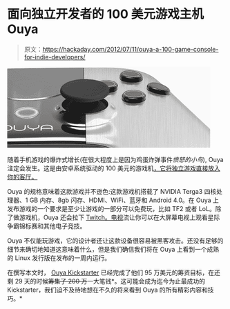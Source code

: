 # 面向独立开发者的 100 美元游戏主机 Ouya

> 原文：<https://hackaday.com/2012/07/11/ouya-a-100-game-console-for-indie-developers/>

![](img/114ea0fa7fe7ebde182caa81f35ae64d.png "ouya")

随着手机游戏的爆炸式增长(在很大程度上是因为鸡蛋炸弹事件*愤怒的小鸟*), Ouya 注定会发生。这是由安卓系统驱动的 100 美元的游戏机[，它将独立游戏直接放入你的客厅。](http://arstechnica.com/gaming/2012/07/99-ouya-wants-to-bust-down-console-gamings-walled-gardens/)

Ouya 的规格意味着这款游戏并不逊色:这款游戏机搭载了 NVIDIA Terga3 四核处理器、1 GB 内存、8gb 闪存、HDMI、WiFi、蓝牙和 Android 4.0。在 Ouya 上发布游戏的一个要求是至少让游戏的一部分可以免费玩，比如 TF2 或者 LoL。除了做游戏机，Ouya 还会拉下 [Twitch。电视](http://www.twitch.tv/)流让你可以在大屏幕电视上观看星际争霸锦标赛和其他电子竞技。

Ouya 不仅能玩游戏，它的设计者还让这款设备很容易被黑客攻击。还没有足够的细节来确切地知道这意味着什么，但是我们确信我们将在 Ouya 上看到一个成熟的 Linux 发行版在发布的一周内运行。

在撰写本文时， [Ouya Kickstarter](http://www.kickstarter.com/projects/ouya/ouya-a-new-kind-of-video-game-console) 已经完成了他们 95 万美元的筹资目标，在还剩 29 天的时候~~筹集了 200 万~~一大笔钱*。这可能会成为迄今为止最成功的 Kickstarter，我们迫不及待地想在不久的将来看到 Ouya 的所有精彩内容和技巧。*